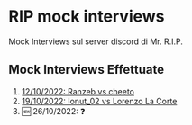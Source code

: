 # RIP mock interviews

Mock Interviews sul server discord di Mr. R.I.P.

## Mock Interviews Effettuate

1. [12/10/2022: Ranzeb vs cheeto](mock01/mock01.md)
2. [19/10/2022: Ionut_02 vs Lorenzo La Corte](mock02/mock02.md)
3. 🆕 26/10/2022: ❓